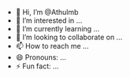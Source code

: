 - 👋 Hi, I’m @Athulmb
- 👀 I’m interested in ...
- 🌱 I’m currently learning ...
- 💞️ I’m looking to collaborate on ...
- 📫 How to reach me ...
- 😄 Pronouns: ...
- ⚡ Fun fact: ...

<!---
Athulmb/Athulmb is a ✨ special ✨ repository because its `README.md` (this file) appears on your GitHub profile.
You can click the Preview link to take a look at your changes.
--->
